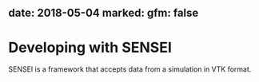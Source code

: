 date: 2018-05-04
marked:
  gfm: false
---
# Developing with SENSEI

SENSEI is a framework that accepts data from a simulation in VTK format.
